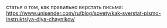 
статья о том, как правильно верстать письма: https://www.unisender.com/ru/blog/sovety/kak-sverstat-pismo-instruktsiya-dlya-chaynikov/
